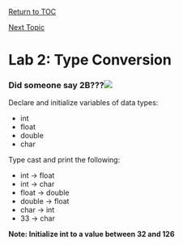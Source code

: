 <a href="https://github.com/CyberTrainingUSAF/05-C-Programming/blob/master/00-Table-of-Contents.md" rel="Return to TOC"> Return to TOC </a>

<a href="https://github.com/CyberTrainingUSAF/05-C-Programming/blob/master/03_Arrays_strings/README.md" rel="Next Topic"> Next Topic </a>

# Lab 2: Type Conversion

### Did someone say 2B???![](/assets/bug.png)

Declare and initialize variables of data types:

* int
* float
* double
* char

Type cast and print the following:

* int -&gt; float
* int -&gt; char
* float -&gt; double
* double -&gt; float
* char -&gt; int
* 33 -&gt; char

**Note: Initialize int to a value between 32 and 126**

